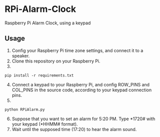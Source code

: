 # RPi-Alarm-Clock
Raspberry Pi Alarm Clock, using a keypad

## Usage
1. Config your Raspberry Pi time zone settings, and connect it to a speaker.
2. Clone this repository on your Raspberry Pi.
3.
```
pip install -r requirements.txt
```
4. Connect a keypad to your Raspberry Pi, and config ROW_PINS and COL_PINS in the source code, according to your keypad connection pins.
5.
```
python RPiAlarm.py
```
6. Suppose that you want to set an alarm for 5:20 PM. Type *1720# with your keypad (*HHMM# format).
7. Wait until the supposed time (17:20) to hear the alarm sound.
